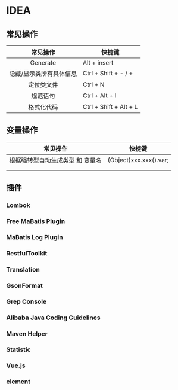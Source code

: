 # IDEA 

## 常见操作

|        常见操作         | 快捷键                 |
| :---------------------: | ---------------------- |
|        Generate         | Alt + insert           |
| 隐藏/显示类所有具体信息 | Ctrl + Shift +  - / +  |
|       定位类文件        | Ctrl + N               |
|        规范语句         | Ctrl + Alt + I         |
|       格式化代码        | Ctrl + Shift + Alt + L |



## 变量操作

| 常见操作                         | 快捷键                 |
| -------------------------------- | ---------------------- |
| 根据强转型自动生成类型 和 变量名 | (Object)xxx.xxx().var; |
|                                  |                        |
|                                  |                        |



## 插件

### Lombok

### Free MaBatis Plugin

### MaBatis Log Plugin

### RestfulToolkit

### Translation

### GsonFormat

### Grep Console

### Alibaba Java Coding Guidelines

### Maven Helper

### Statistic

### Vue.js

### element

